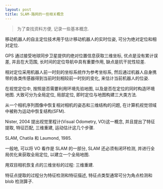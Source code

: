 ```yaml
---
layout: post
title: SLAM-路网的一些相关概念
---
```


> 为了查找资料方便, 记录一些基本概念.

移动机器人的自主定位技术用于估计移动机器人的实时位姿, 可分为绝对定位和相对定位.

GPS 通过接受地球同步卫星提供的绝对位置信息获取三维坐标, 优点是没有累计误差, 并且在大范围, 长时间的定位导航中具有重要作用, 缺点是抗干扰性较差.

相对定位采用机器人前一时刻的坐标系统作为参考坐标系, 然后通过机器人自身携带的各类传感器得到当前时刻相较前一时刻的变化, 来估计当前机器人的位姿.

在视觉定位中, 按照是否需要利用环境先验地图, 以及是否在定位的同时构造环境地图. 大致可分为全局定位, 局部定位, 即时定位与地图构建三大类方法.

从一个相机序列图像中恢复相对相机的姿态和三维结构的问题, 在计算机视觉领域中被称为运动中恢复结构(SFM).

Nister, 2004 提出视觉里程计(Visual Odometry, VO)这一概念, 并且提出了特征提取, 特征匹配, 三维重建, 运动估计这几个步骤.

SLAM, Chatila 和 Laumond, 1985.

一般地, 可以将 VO 看作是 SLAM 的一部分, SLAM 还必须有闭环检测, 并进行全局优化来获取全局定位, 以建立一个全局地图.

用双目相机恢复点的三维坐标的过程: 三维重建.

特征点提取的过程分为特征检测和特征描述, 特征点类型通常可分为角点检测和 blob 检测算子.

